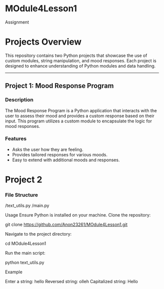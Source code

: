 # MOdule4Lesson1
Assignment

# Projects Overview

This repository contains two Python projects that showcase the use of custom modules, string manipulation, and mood responses. Each project is designed to enhance understanding of Python modules and data handling.

---

## Project 1: Mood Response Program

### Description
The Mood Response Program is a Python application that interacts with the user to assess their mood and provides a custom response based on their input. This program utilizes a custom module to encapsulate the logic for mood responses.

### Features
- Asks the user how they are feeling.
- Provides tailored responses for various moods.
- Easy to extend with additional moods and responses.

# Project 2

### File Structure
/text_utils.py
/main.py

Usage
Ensure Python is installed on your machine.
Clone the repository:

git clone https://github.com/Anon23261/MOdule4Lesson1.git

Navigate to the project directory:

cd MOdule4Lesson1

Run the main script:

python text_utils.py

Example

Enter a string: hello
Reversed string: olleh
Capitalized string: Hello

